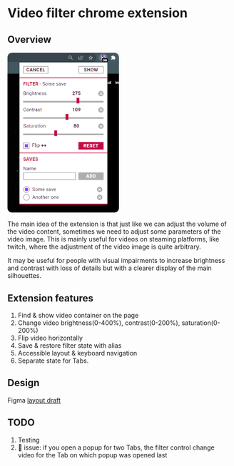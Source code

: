 # Video filter chrome extension

## Overview

<img alt="App appearance" src="./pic/pic01.png" width="250" style="border-radius: 10px;">

The main idea of the extension is that just like we can adjust the volume of the video content, sometimes we need to adjust some parameters of the video image. This is mainly useful for videos on steaming platforms, like twitch, where the adjustment of the video image is quite arbitrary.

It may be useful for people with visual impairments to increase brightness and contrast with loss of details but with a clearer display of the main silhouettes.

## Extension features

1. Find & show video container on the page
2. Change video brightness(0-400%), contrast(0-200%), saturation(0-200%)
3. Flip video horizontally
4. Save & restore filter state with alias
5. Accessible layout & keyboard navigation
6. Separate state for Tabs.

## Design

Figma [layout draft](https://www.figma.com/file/hmcOOhND0LHUrJdOEFo8cz/Twitch-video-filter?t=FC0zW5v5bj7pRjJ2-6)

## TODO

1. Testing
2. :bug: issue: if you open a popup for two Tabs, the filter control change video for the Tab on which popup was opened last

